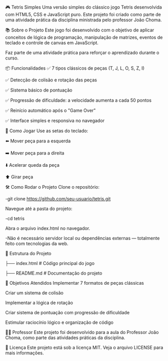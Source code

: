 🎮 Tetris Simples
Uma versão simples do clássico jogo Tetris desenvolvida com HTML5, CSS e JavaScript puro. Este projeto foi criado como parte de uma atividade prática da disciplina ministrada pelo professor João Choma.

📚 Sobre o Projeto
Este jogo foi desenvolvido com o objetivo de aplicar conceitos de lógica de programação, manipulação de matrizes, eventos de teclado e controle de canvas em JavaScript.

Faz parte de uma atividade prática para reforçar o aprendizado durante o curso.

📦 Funcionalidades
✅ 7 tipos clássicos de peças (T, J, L, O, S, Z, I)

✅ Detecção de colisão e rotação das peças

✅ Sistema básico de pontuação

✅ Progressão de dificuldade: a velocidade aumenta a cada 50 pontos

✅ Reinício automático após o "Game Over"

✅ Interface simples e responsiva no navegador

🚀 Como Jogar
Use as setas do teclado:

⬅️ Mover peça para a esquerda

➡️ Mover peça para a direita

⬇️ Acelerar queda da peça

⬆️ Girar peça

🛠️ Como Rodar o Projeto
Clone o repositório:

-git clone https://github.com/seu-usuario/tetris.git

Navegue até a pasta do projeto:

-cd tetris

Abra o arquivo index.html no navegador.

-Não é necessário servidor local ou dependências externas — totalmente feito com tecnologias da web.

📂 Estrutura do Projeto

├── index.html     # Código principal do jogo

├── README.md      # Documentação do projeto

🎯 Objetivos Atendidos
Implementar 7 formatos de peças clássicas

Criar um sistema de colisão

Implementar a lógica de rotação

Criar sistema de pontuação com progressão de dificuldade

Estimular raciocínio lógico e organização de código

👨‍🏫 Professor
Este projeto foi desenvolvido para a aula do Professor João Choma, como parte das atividades práticas da disciplina.

📄 Licença
Este projeto está sob a licença MIT. Veja o arquivo LICENSE para mais informações.
